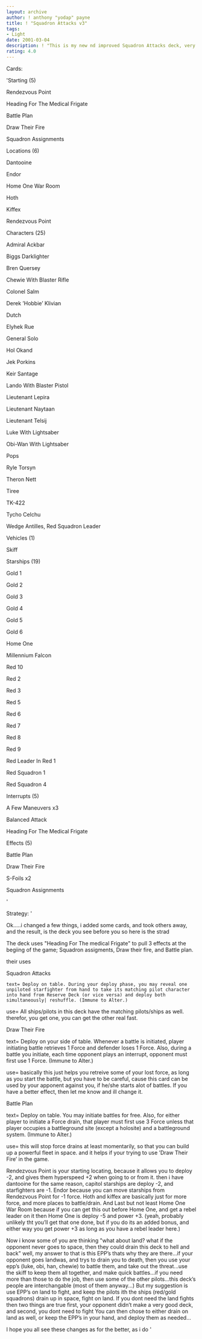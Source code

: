 ```yaml
---
layout: archive
author: ! anthony "yodap" payne
title: ! "Squadron Attacks v3"
tags:
- Light
date: 2001-03-04
description: ! "This is my new nd improved Squadron Attacks deck, very fun to use, and very powerful when used correctly...."
rating: 4.0
---
```

Cards: 

'Starting (5)

Rendezvous Point

Heading For The Medical Frigate

Battle Plan 

Draw Their Fire 

Squadron Assignments 


Locations (6)

Dantooine 

Endor 

Home One War Room 

Hoth 

Kiffex 

Rendezvous Point 


Characters (25)

Admiral Ackbar 

Biggs Darklighter 

Bren Quersey 

Chewie With Blaster Rifle 

Colonel Salm 

Derek ’Hobbie’ Klivian 

Dutch 

Elyhek Rue 

General Solo 

Hol Okand 

Jek Porkins 

Keir Santage 

Lando With Blaster Pistol 

Lieutenant Lepira 

Lieutenant Naytaan 

Lieutenant Telsij 

Luke With Lightsaber 

Obi-Wan With Lightsaber 

Pops 

Ryle Torsyn 

Theron Nett 

Tiree 

TK-422 

Tycho Celchu 

Wedge Antilles, Red Squadron Leader 


Vehicles (1)

Skiff 


Starships (19)

Gold 1 

Gold 2 

Gold 3 

Gold 4 

Gold 5 

Gold 6 

Home One 

Millennium Falcon 

Red 10 

Red 2 

Red 3 

Red 5 

Red 6 

Red 7 

Red 8 

Red 9 

Red Leader In Red 1 

Red Squadron 1 

Red Squadron 4 


Interrupts (5)

A Few Maneuvers  x3

Balanced Attack 

Heading For The Medical Frigate 


Effects (5)

Battle Plan 

Draw Their Fire 

S-Foils  x2

Squadron Assignments 

'

Strategy: '

Ok.....i changed a few things, i added some cards, and took others away, and the result, is the deck you see before you so here is the strad


The deck uses "Heading For The medical Frigate" to pull 3 effects at the begiing of the game; Squadron assigments, Draw their fire, and Battle plan. 


their uses

 Squadron Attacks

    text= Deploy on table. During your deploy phase, you may reveal one unpiloted starfighter from hand to take its matching pilot character into hand from Reserve Deck (or vice versa) and deploy both simultaneously| reshuffle. (Immune to Alter.) 

   use=  All ships/pilots in this deck have the matching pilots/ships as well. therefor, you get one, you can get the other real fast.


Draw Their Fire

   text= Deploy on your side of table. Whenever a battle is initiated, player initiating battle retrieves 1 Force and defender loses 1 Force. Also, during a battle you initiate, each time opponent plays an interrupt, opponent must first use 1 Force. (Immune to Alter.) 

   use= basically this just helps you retreive some of your lost force, as long as you start the battle, but you have to be careful, cause this card can be used by your apponent against you, if he/she starts alot of battles. If you have a better effect, then let me know and ill change it.


Battle Plan

   text= Deploy on table. You may initiate battles for free. Also, for either player to initiate a Force drain, that player must first use 3 Force unless that player occupies a battleground site (except a holosite) and a battleground system. (Immune to Alter.) 

   use= this will stop force drains at least momentarily, so that you can build up a powerful fleet in space. and it helps if your trying to use ’Draw Their Fire’ in the game.


Rendezvous Point is your starting locating, because it allows you to deploy -2, and gives them hyperspeed +2 when going to or from it. then i have dantooine for the same reason, capitol starships are deploy -2, and starfighters are -1. Endor because you can move starships from Rendezvous Point for -1 force. Hoth and kiffex are basically just for more force, and more places to battle/drain.  And Last but not least Home One War Room because if you can get this out before Home One, and get a rebel leader on it then Home One is deploy -5 and power +3. (yeah, probably unlikely tht you’ll get that one done, but if you do its an added bonus, and either way you get power +3 as long as you have a rebel leader here.)


Now i know some of you are thinking "what about land? what if the opponent never goes to space, then they could drain this deck to hell and back" well, my answer to that is this   EPP’s thats why they are there...if your opponent goes landwas, and trys to drain you to death, then you use your epp’s (luke, obi, han, chewie) to battle them, and take out the threat...use the skiff to keep them all together, and make quick battles...if you need more than those to do the job, then use some of the other pilots...this deck’s people are interchangable (most of them anyway...) But my suggestion is use EPP’s on land to fight, and keep the pilots ith the ships (red/gold squadrons) drain up in space, fight on land. If you dont need the land fights then two things are true first, your opponent didn’t make a very good deck, and second, you dont need to fight You can then chose to either drain on land as well, or keep the EPP’s in your hand, and deploy them as needed...


I hope you all see these changes as for the better, as i do '